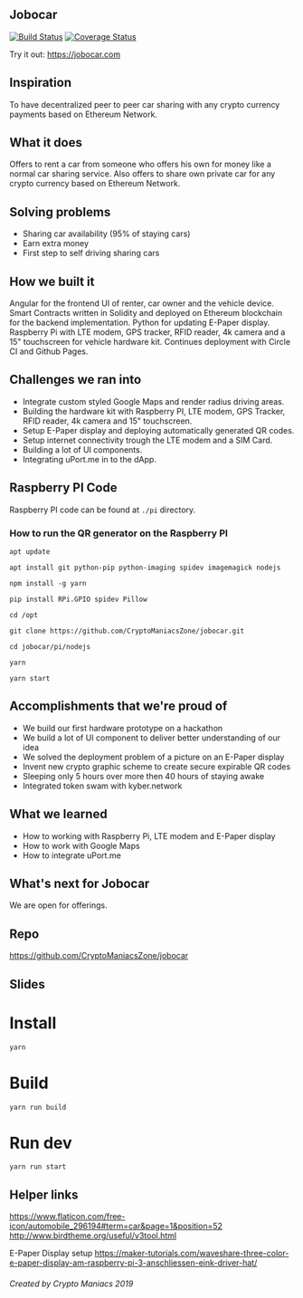 ## Jobocar

[![Build Status](https://travis-ci.org/CryptoManiacsZone/jobocar.svg?branch=master)](https://travis-ci.org/CryptoManiacsZone/jobocar)
[![Coverage Status](https://coveralls.io/repos/github/CryptoManiacsZone/jobocar/badge.svg?branch=master)](https://coveralls.io/github/CryptoManiacsZone/jobocar?branch=master)

Try it out: https://jobocar.com

## Inspiration

To have decentralized peer to peer car sharing with any crypto currency payments based on Ethereum Network.    

## What it does

Offers to rent a car from someone who offers his own for money like a normal car sharing service. Also offers to share 
own private car for any crypto currency based on Ethereum Network. 


## Solving problems

- Sharing car availability (95% of staying cars)
- Earn extra money  
- First step to self driving sharing cars


## How we built it

Angular for the frontend UI of renter, car owner and the vehicle device.
Smart Contracts written in Solidity and deployed on Ethereum blockchain for the backend implementation. 
Python for updating E-Paper display.
Raspberry Pi with LTE modem, GPS tracker, RFID reader, 4k camera and a 15" touchscreen for vehicle hardware kit.
Continues deployment with Circle CI and Github Pages.


## Challenges we ran into

- Integrate custom styled Google Maps and render radius driving areas.
- Building the hardware kit with Raspberry PI, LTE modem, GPS Tracker, RFID reader, 4k camera and 15" touchscreen.
- Setup E-Paper display and deploying automatically generated QR codes.
- Setup internet connectivity trough the LTE modem and a SIM Card.
- Building a lot of UI components.
- Integrating uPort.me in to the dApp.

## Raspberry PI Code

Raspberry PI code can be found at ``./pi`` directory.

### How to run the QR generator on the Raspberry PI

```
apt update 

apt install git python-pip python-imaging spidev imagemagick nodejs

npm install -g yarn

pip install RPi.GPIO spidev Pillow

cd /opt

git clone https://github.com/CryptoManiacsZone/jobocar.git

cd jobocar/pi/nodejs

yarn

yarn start
```

## Accomplishments that we're proud of

- We build our first hardware prototype on a hackathon
- We build a lot of UI component to deliver better understanding of our idea
- We solved the deployment problem of a picture on an E-Paper display
- Invent new crypto graphic scheme to create secure expirable QR codes
- Sleeping only 5 hours over more then 40 hours of staying awake 
- Integrated token swam with kyber.network

## What we learned

- How to working with Raspberry Pi, LTE modem and E-Paper display
- How to work with Google Maps
- How to integrate uPort.me

## What's next for Jobocar

We are open for offerings.

## Repo

https://github.com/CryptoManiacsZone/jobocar

## Slides



# Install
``yarn``

# Build
``yarn run build``

# Run dev
``yarn run start``

## Helper links

https://www.flaticon.com/free-icon/automobile_296194#term=car&page=1&position=52
http://www.birdtheme.org/useful/v3tool.html

E-Paper Display setup
https://maker-tutorials.com/waveshare-three-color-e-paper-display-am-raspberry-pi-3-anschliessen-eink-driver-hat/

###### Created by Crypto Maniacs 2019
